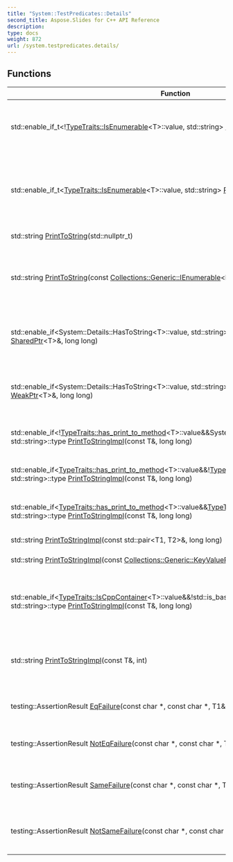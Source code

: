 ```yaml
---
title: "System::TestPredicates::Details"
second_title: Aspose.Slides for C++ API Reference
description: 
type: docs
weight: 872
url: /system.testpredicates.details/
---
```




## Functions

| Function | Description |
| --- | --- |
| std::enable_if_t<\![TypeTraits::IsEnumerable](../system.testpredicates.typetraits/isenumerable/)\<T\>::value, std::string\> [PrintToString](./printtostring/)(const T\&) | Prints object to string by selecting proper serializer function. |
| std::enable_if_t\<[TypeTraits::IsEnumerable](../system.testpredicates.typetraits/isenumerable/)\<T\>::value, std::string\> [PrintToString](./printtostring/)(const T\&) | Prints ICollection-style containers to string by printing their elements (not more than 32). |
| std::string [PrintToString](./printtostring/)(std::nullptr_t) | Prints nullptr to string. |
| std::string [PrintToString](./printtostring/)(const [Collections::Generic::IEnumerable](../system.collections.generic/ienumerable/)\<**bool**\>\&) | Prints [IEnumerable<bool>](../system.collections.generic/ienumerable/) collections to string by printing their elements (not more than 32). |
| std::enable_if\<System::Details::HasToString\<T\>::value, std::string\>::type [PrintToStringImpl](./printtostringimpl/)(const [SharedPtr](../system/sharedptr/)\<T\>\&, long long) | Prints [System::Object](../system/object/) subclass to string using ToString() method. |
| std::enable_if\<System::Details::HasToString\<T\>::value, std::string\>::type [PrintToStringImpl](./printtostringimpl/)(const [WeakPtr](../system/weakptr/)\<T\>\&, long long) | Prints [System::Object](../system/object/) subclass to string using ToString() method. |
| std::enable_if<\![TypeTraits::has_print_to_method](../system.testpredicates.typetraits/has_print_to_method/)\<T\>::value\&&System::Details::HasToString\<T\>::value, std::string\>::type [PrintToStringImpl](./printtostringimpl/)(const T\&, long long) | Prints object to string using ToString() method. |
| std::enable_if\<[TypeTraits::has_print_to_method](../system.testpredicates.typetraits/has_print_to_method/)\<T\>::value\&&\![TypeTraits::IsEnumerable](../system.testpredicates.typetraits/isenumerable/)\<T\>::value, std::string\>::type [PrintToStringImpl](./printtostringimpl/)(const T\&, long long) | Prints object to string using PrintTo method. |
| std::enable_if\<[TypeTraits::has_print_to_method](../system.testpredicates.typetraits/has_print_to_method/)\<T\>::value\&&[TypeTraits::IsEnumerable](../system.testpredicates.typetraits/isenumerable/)\<T\>::value, std::string\>::type [PrintToStringImpl](./printtostringimpl/)(const T\&, long long) | Prints object to string using PrintTo method. |
| std::string [PrintToStringImpl](./printtostringimpl/)(const std::pair\<T1, T2\>\&, long long) | Prints pair to string. |
| std::string [PrintToStringImpl](./printtostringimpl/)(const [Collections::Generic::KeyValuePair](../system.collections.generic/keyvaluepair/)\<T1, T2\>\&, long long) | Prints pair to string. |
| std::enable_if\<[TypeTraits::IsCppContainer](../system.testpredicates.typetraits/iscppcontainer/)\<T\>::value\&&\!std::is_base_of\<[Object](../system/object/), T\>::value, std::string\>::type [PrintToStringImpl](./printtostringimpl/)(const T\&, long long) | Prints STL-style containers to string by printing their elements (not more than 32). |
| std::string [PrintToStringImpl](./printtostringimpl/)(const T\&, int) | Prints other types to string by using gtest-provided functions. |
| testing::AssertionResult [EqFailure](./eqfailure/)(const char *, const char *, T1\&, T2\&) | Formats == assertion failure for output. |
| testing::AssertionResult [NotEqFailure](./noteqfailure/)(const char *, const char *, T1\&, T2\&) | Formats != assertion failure for output. |
| testing::AssertionResult [SameFailure](./samefailure/)(const char *, const char *, T1\&, T2\&) | Formats 'same' assertion failure for output. |
| testing::AssertionResult [NotSameFailure](./notsamefailure/)(const char *, const char *, T1\&, T2\&) | Formats 'not same' assertion failure for output. |
